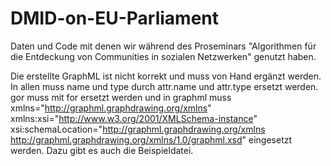 # DMID-on-EU-Parliament
Daten und Code mit denen wir während des Proseminars "Algorithmen für die Entdeckung von Communities in sozialen Netzwerken" genutzt haben.

Die erstellte GraphML ist nicht korrekt und muss von Hand ergänzt werden. In allen <key/> muss name und type durch attr.name und attr.type ersetzt werden. 
gor muss mit for ersetzt werden und in graphml muss 
    xmlns="http://graphml.graphdrawing.org/xmlns"
    xmlns:xsi="http://www.w3.org/2001/XMLSchema-instance"
    xsi:schemaLocation="http://graphml.graphdrawing.org/xmlns
    http://graphml.graphdrawing.org/xmlns/1.0/graphml.xsd"
eingesetzt werden. 
Dazu gibt es auch die Beispieldatei.
